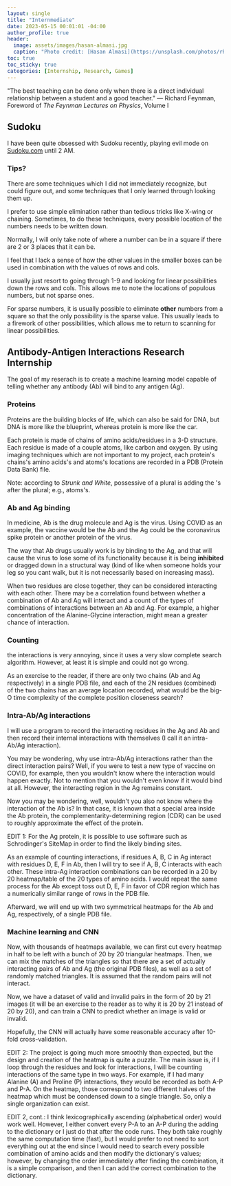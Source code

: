 ```yaml
---
layout: single
title: "Internmediate"
date: 2023-05-15 00:01:01 -04:00
author_profile: true
header: 
  image: assets/images/hasan-almasi.jpg
  caption: "Photo credit: [Hasan Almasi](https://unsplash.com/photos/rRTtg-jTQ_s)" 
toc: true
toc_sticky: true
categories: [Internship, Research, Games]
---
```


"The best teaching can be done only when there is a direct individual relationship between a student and a good teacher." — Richard Feynman, Foreword of *The Feynman Lectures on Physics*, Volume I

## Sudoku
I have been quite obsessed with Sudoku recently, playing evil mode on [Sudoku.com](https://sudoku.com) until 2 AM. 

### Tips?
There are some techniques which I did not immediately recognize, but could figure out, and some techniques that I only learned through looking them up. 

I prefer to use simple elimination rather than tedious tricks like X-wing or chaining. Sometimes, to do these techniques, every possible location of the numbers needs to be written down. 

Normally, I will only take note of where a number can be in a square if there are 2 or 3 places that it can be. 

I feel that I lack a sense of how the other values in the smaller boxes can be used in combination with the values of rows and cols. 

I usually just resort to going through 1-9 and looking for linear possibilities down the rows and cols. This allows me to note the locations of populous numbers, but not sparse ones. 

For sparse numbers, it is usually possible to eliminate **other** numbers from a square so that the only possibility is the sparse value. This usually leads to a firework of other possibilities, which allows me to return to scanning for linear possibilities. 

## Antibody-Antigen Interactions Research Internship
The goal of my reserach is to create a machine learning model capable of telling whether any antibody (Ab) will bind to any antigen (Ag). 

### Proteins
Proteins are the building blocks of life, which can also be said for DNA, but DNA is more like the blueprint, whereas protein is more like the car. 

Each protein is made of chains of amino acids/residues in a 3-D structure. Each residue is made of a couple atoms, like carbon and oxygen. By using imaging techniques which are not important to my project, each protein's chains's amino acids's and atoms's locations are recorded in a PDB (Protein Data Bank) file. 

Note: according to *Strunk and White*, possessive of a plural is adding the 's after the plural; e.g., atoms's.

### Ab and Ag binding
In medicine, Ab is the drug molecule and Ag is the virus. Using COVID as an example, the vaccine would be the Ab and the Ag could be the coronavirus spike protein or another protein of the virus. 

The way that Ab drugs usually work is by binding to the Ag, and that will cause the virus to lose some of its functionality because it is being **inhibited** or dragged down in a structural way (kind of like when someone holds your leg so you cant walk, but it is not necessarily based on increasing mass). 

When two residues are close together, they can be considered interacting with each other. There may be a correlation found between whether a combination of Ab and Ag will interact and a count of the types of combinations of interactions between an Ab and Ag. For example, a higher concentration of the Alanine-Glycine interaction, might mean a greater chance of interaction.

### Counting
the interactions is very annoying, since it uses a very slow complete search algorithm. However, at least it is simple and could not go wrong. 

As an exercise to the reader, if there are only two chains (Ab and Ag respectively) in a single PDB file, and each of the 2N residues (combined) of the two chains has an average location recorded, what would be the big-O time complexity of the complete position closeness search?

### Intra-Ab/Ag interactions
I will use a program to record the interacting residues in the Ag and Ab and then record their internal interactions with themselves (I call it an intra-Ab/Ag interaction). 

You may be wondering, why use intra-Ab/Ag interactions rather than the direct interaction pairs? Well, if you were to test a new type of vaccine on COVID, for example, then you wouldn't know where the interaction would happen exactly. Not to mention that you wouldn't even know if it would bind at all. However, the interacting region in the Ag remains constant.

Now you may be wondering, well, wouldn't you also not know where the interaction of the Ab is? In that case, it is known that a special area inside the Ab protein, the complementarity-determining region (CDR) can be used to roughly approximate the effect of the protein. 

EDIT 1: For the Ag protein, it is possible to use software such as Schrodinger's SiteMap in order to find the likely binding sites.  

As an example of counting interactions, if residues A, B, C in Ag interact with residues D, E, F in Ab, then I will try to see if A, B, C interacts with each other. These intra-Ag interaction combinations can be recorded in a 20 by 20 heatmap/table of the 20 types of amino acids. I would repeat the same process for the Ab except toss out D, E, F in favor of CDR region which has a numerically similar range of rows in the PDB file. 

Afterward, we will end up with two symmetrical heatmaps for the Ab and Ag, respectively, of a single PDB file. 

### Machine learning and CNN
Now, with thousands of heatmaps available, we can first cut every heatmap in half to be left with a bunch of 20 by 20 triangular heatmaps. Then, we can mix the matches of the triangles so that there are a set of actually interacting pairs of Ab and Ag (the original PDB files), as well as a set of randomly matched triangles. It is assumed that the random pairs will not interact.

Now, we have a dataset of valid and invalid pairs in the form of 20 by 21 images (it will be an exercise to the reader as to why it is 20 by 21 instead of 20 by 20), and can train a CNN to predict whether an image is valid or invalid. 

Hopefully, the CNN will actually have some reasonable accuracy after 10-fold cross-validation. 

EDIT 2: The project is going much more smoothly than expected, but the design and creation of the heatmap is quite a puzzle. The main issue is, if I loop through the residues and look for interactions, I will be counting interactions of the same type in two ways. For example, if I had many Alanine (A) and Proline (P) interactions, they would be recorded as both A-P and P-A. On the heatmap, those correspond to two different halves of the heatmap which must be condensed down to a single triangle. So, only a single organization can exist.

EDIT 2, cont.: I think lexicographically ascending (alphabetical order) would work well. However, I either convert every P-A to an A-P during the adding to the dictionary or I just do that after the code runs. They both take roughly the same computation time (fast), but I would prefer to not need to sort everything out at the end since I would need to search every possible combination of amino acids and then modify the dictionary's values; however, by changing the order immediately after finding the combination, it is a simple comparison, and then I can add the correct combination to the dictionary. 